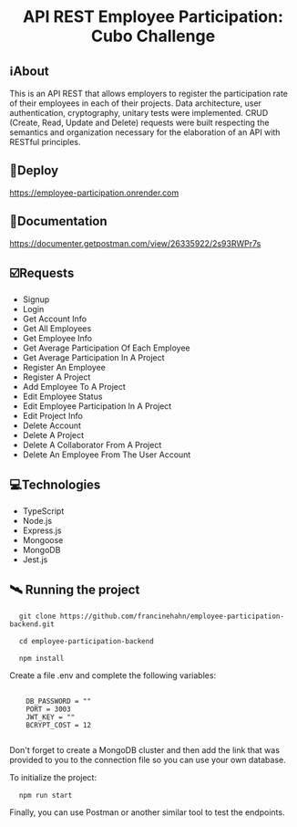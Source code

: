 <h1 align="center">API REST Employee Participation: Cubo Challenge</h1>

##  ℹ️About
This is an API REST that allows employers to register the participation rate of their employees in each of their projects. Data architecture, user authentication, cryptography, unitary tests were implemented. CRUD (Create, Read, Update and Delete) requests were built respecting the semantics and organization necessary for the elaboration of an API with RESTful principles.

## 🔗Deploy
https://employee-participation.onrender.com

## 🔗Documentation
https://documenter.getpostman.com/view/26335922/2s93RWPr7s

## ☑️Requests
- Signup
- Login
- Get Account Info
- Get All Employees
- Get Employee Info
- Get Average Participation Of Each Employee
- Get Average Participation In A Project
- Register An Employee
- Register A Project
- Add Employee To A Project
- Edit Employee Status
- Edit Employee Participation In A Project
- Edit Project Info
- Delete Account
- Delete A Project
- Delete A Collaborator From A Project
- Delete An Employee From The User Account

## 💻Technologies
- TypeScript
- Node.js
- Express.js
- Mongoose
- MongoDB
- Jest.js

## 🛰 Running the project
<pre>
  <code>git clone https://github.com/francinehahn/employee-participation-backend.git</code>
</pre>

<pre>
  <code>cd employee-participation-backend</code>
</pre>

<pre>
  <code>npm install</code>
</pre>

Create a file .env and complete the following variables:
<pre>
  <code>
    DB_PASSWORD = ""
    PORT = 3003
    JWT_KEY = ""
    BCRYPT_COST = 12
  </code>
</pre>

Don't forget to create a MongoDB cluster and then add the link that was provided to you to the connection file so you can use your own database.

To initialize the project:
<pre>
  <code>npm run start</code>
</pre>

Finally, you can use Postman or another similar tool to test the endpoints.


